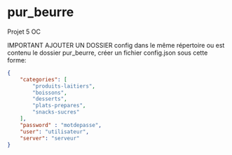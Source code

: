 # pur_beurre
Projet 5 OC

IMPORTANT AJOUTER UN DOSSIER config
dans le même répertoire ou est contenu le dossier pur_beurre,
créer un fichier config.json sous cette forme:
```json
{
    "categories": [
        "produits-laitiers",
        "boissons",
        "desserts",
        "plats-prepares",
        "snacks-sucres"
    ],
    "password" : "motdepasse",
    "user": "utilisateur",
    "server": "serveur"
}
```
